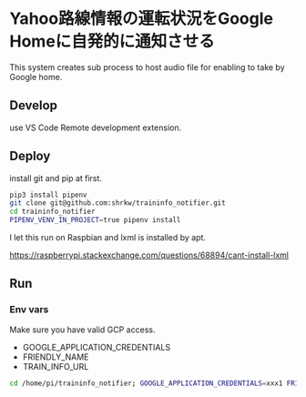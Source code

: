 # Yahoo路線情報の運転状況をGoogle Homeに自発的に通知させる

This system creates sub process to host audio file for enabling to take by Google home.

## Develop

use VS Code Remote development extension.

## Deploy

install git and pip at first.

```bash
pip3 install pipenv
git clone git@github.com:shrkw/traininfo_notifier.git
cd traininfo_notifier
PIPENV_VENV_IN_PROJECT=true pipenv install
```

I let this run on Raspbian and lxml is installed by apt.

<https://raspberrypi.stackexchange.com/questions/68894/cant-install-lxml>

## Run

### Env vars

Make sure you have valid GCP access.

* GOOGLE_APPLICATION_CREDENTIALS
* FRIENDLY_NAME
* TRAIN_INFO_URL

```bash
cd /home/pi/traininfo_notifier; GOOGLE_APPLICATION_CREDENTIALS=xxx1 FRIENDLY_NAME=xxx2 TRAIN_INFO_URL=https://transit.yahoo.co.jp/traininfo/detail/xxx/ pipenv run python main.py
```
